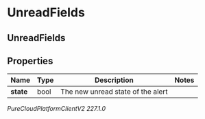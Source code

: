 # UnreadFields

## UnreadFields

## Properties

|Name | Type | Description | Notes|
|------------ | ------------- | ------------- | -------------|
| **state** | bool | The new unread state of the alert | |



_PureCloudPlatformClientV2 227.1.0_
